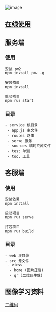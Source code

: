 
![image](./compress.png)

## [在线使用](http://totem.songdonghong.com)

## 服务端

### 使用



``` 
安装 pm2 
npm install pm2 -g

安装依赖
npm install

启动项目
npm run start

```

### 目录

```
- service 根目录
 - app.js 主文件
 - routes 路由 
 - serve 服务
 - sources 临时资源文件
 - test 单测
 - tool 工具

```

## 客服端

### 使用

```
安装依赖
npm install

启动项目
npm run serve

打包项目
npm run build

```
### 目录

```
- web 根目录
- src 源文件
 - views
  - home (图片压缩)
  - qr (二维码生成)

```

## 图像学习资料

[二维码](https://www.qrcode.com/zh/)

